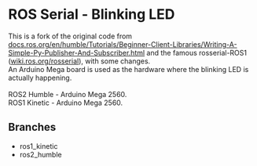 # ROS Serial - Blinking LED
This is a fork of the original code from <ins>docs.ros.org/en/humble/Tutorials/Beginner-Client-Libraries/Writing-A-Simple-Py-Publisher-And-Subscriber.html</ins> and the famous rosserial-ROS1 (<ins>wiki.ros.org/rosserial</ins>), with some changes.<br />
An Arduino Mega board is used as the hardware where the blinking LED is actually happening.<br /><br />
ROS2 Humble - Arduino Mega 2560.<br />
ROS1 Kinetic - Arduino Mega 2560.<br />
## Branches<br /> 
- ros1_kinetic<br />
- ros2_humble
